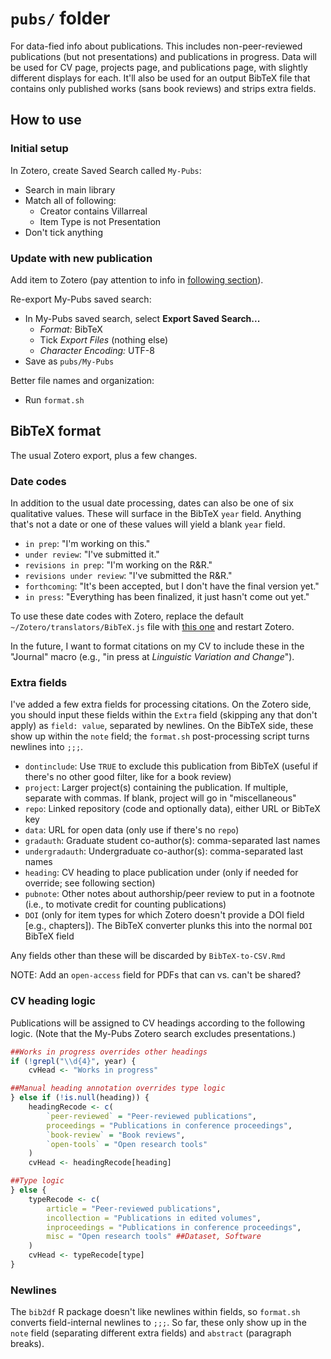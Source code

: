 # `pubs/` folder

For data-fied info about publications.
This includes non-peer-reviewed publications (but not presentations) and publications in progress.
Data will be used for CV page, projects page, and publications page, with slightly different displays for each.
It'll also be used for an output BibTeX file that contains only published works (sans book reviews) and strips extra fields.


## How to use

### Initial setup

In Zotero, create Saved Search called `My-Pubs`:

- Search in main library
- Match all of following:
	- Creator contains Villarreal
	- Item Type is not Presentation
- Don't tick anything


### Update with new publication

Add item to Zotero (pay attention to info in [following section](#bibtex-format)).

Re-export My-Pubs saved search:

- In My-Pubs saved search, select **Export Saved Search...**
	- _Format:_ BibTeX
	- Tick _Export Files_ (nothing else)
	- _Character Encoding:_ UTF-8
- Save as `pubs/My-Pubs`


Better file names and organization:

- Run `format.sh`


## BibTeX format

The usual Zotero export, plus a few changes.

### Date codes

In addition to the usual date processing, dates can also be one of six qualitative values.
These will surface in the BibTeX `year` field.
Anything that's not a date or one of these values will yield a blank `year` field.

- `in prep`: "I'm working on this."
- `under review`: "I've submitted it."
- `revisions in prep`: "I'm working on the R&R."
- `revisions under review`: "I've submitted the R&R."
- `forthcoming`: "It's been accepted, but I don't have the final version yet."
- `in press`: "Everything has been finalized, it just hasn't come out yet."

To use these date codes with Zotero, replace the default `~/Zotero/translators/BibTeX.js` file with [this one](https://github.com/djvill/zotero-translators/blob/master/BibTeX.js) and restart Zotero.

In the future, I want to format citations on my CV to include these in the "Journal" macro (e.g., "in press at _Linguistic Variation and Change_").


### Extra fields

I've added a few extra fields for processing citations.
On the Zotero side, you should input these fields within the `Extra` field (skipping any that don't apply) as `field: value`, separated by newlines.
On the BibTeX side, these show up within the `note` field;
the `format.sh` post-processing script turns newlines into `;;;`.


- `dontinclude`: Use `TRUE` to exclude this publication from BibTeX (useful if there's no other good filter, like for a book review)
- `project`: Larger project(s) containing the publication. If multiple, separate with commas. If blank, project will go in "miscellaneous"
- `repo`: Linked repository (code and optionally data), either URL or BibTeX key
- `data`: URL for open data (only use if there's no `repo`)
- `gradauth`: Graduate student co-author(s): comma-separated last names
- `undergradauth`: Undergraduate co-author(s): comma-separated last names
- `heading`: CV heading to place publication under (only if needed for override; see following section)
- `pubnote`: Other notes about authorship/peer review to put in a footnote (i.e., to motivate credit for counting publications)
- `DOI` (only for item types for which Zotero doesn't provide a DOI field [e.g., chapters]). The BibTeX converter plunks this into the normal `DOI` BibTeX field

Any fields other than these will be discarded by `BibTeX-to-CSV.Rmd`


NOTE: Add an `open-access` field for PDFs that can vs. can't be shared?

### CV heading logic

Publications will be assigned to CV headings according to the following logic.
(Note that the My-Pubs Zotero search excludes presentations.)

```r
##Works in progress overrides other headings
if (!grepl("\\d{4}", year) {
	cvHead <- "Works in progress"

##Manual heading annotation overrides type logic
} else if (!is.null(heading)) {
	headingRecode <- c(
		`peer-reviewed` = "Peer-reviewed publications",
		proceedings = "Publications in conference proceedings",
		`book-review` = "Book reviews",
		`open-tools` = "Open research tools"
	)
	cvHead <- headingRecode[heading]

##Type logic
} else {
	typeRecode <- c(
		article = "Peer-reviewed publications",
		incollection = "Publications in edited volumes",
		inproceedings = "Publications in conference proceedings",
		misc = "Open research tools" ##Dataset, Software
	)
	cvHead <- typeRecode[type]
}
```

### Newlines

The `bib2df` R package doesn't like newlines within fields, so `format.sh` converts field-internal newlines to `;;;`.
So far, these only show up in the `note` field (separating different extra fields) and `abstract` (paragraph breaks).


